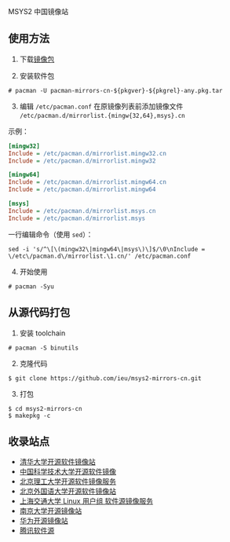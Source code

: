 MSYS2 中国镜像站

## 使用方法

1. 下载[镜像包](https://github.com/ieu/msys2-mirrors-cn/releases)

2. 安装软件包

```shell
# pacman -U pacman-mirrors-cn-${pkgver}-${pkgrel}-any.pkg.tar
```

3. 编辑 `/etc/pacman.conf` 在原镜像列表前添加镜像文件 `/etc/pacman.d/mirrorlist.{mingw{32,64},msys}.cn`

示例：
```ini
[mingw32]
Include = /etc/pacman.d/mirrorlist.mingw32.cn
Include = /etc/pacman.d/mirrorlist.mingw32

[mingw64]
Include = /etc/pacman.d/mirrorlist.mingw64.cn
Include = /etc/pacman.d/mirrorlist.mingw64

[msys]
Include = /etc/pacman.d/mirrorlist.msys.cn
Include = /etc/pacman.d/mirrorlist.msys
```

一行编辑命令（使用 `sed`）：
```shell
sed -i 's/^\[\(mingw32\|mingw64\|msys\)\]$/\0\nInclude = \/etc\/pacman.d\/mirrorlist.\1.cn/' /etc/pacman.conf
```

4. 开始使用

```shell
# pacman -Syu
```

## 从源代码打包

1. 安装 toolchain

```shell
# pacman -S binutils
```

2. 克隆代码

```shell
$ git clone https://github.com/ieu/msys2-mirrors-cn.git
```

3. 打包

```shell
$ cd msys2-mirrors-cn
$ makepkg -c
```

## 收录站点

* [清华大学开源软件镜像站](https://mirrors.tuna.tsinghua.edu.cn/)
* [中国科学技术大学开源软件镜像](https://mirrors.ustc.edu.cn/)
* [北京理工大学开源软件镜像服务](https://mirror.bit.edu.cn/)
* [北京外国语大学开源软件镜像站](https://mirrors.bfsu.edu.cn/)
* [上海交通大学 Linux 用户组 软件源镜像服务](https://mirrors.sjtug.sjtu.edu.cn/)
* [南京大学开源镜像站](https://mirrors.nju.edu.cn/)
* [华为开源镜像站](https://mirrors.huaweicloud.com/)
* [腾讯软件源](https://mirrors.cloud.tencent.com/)